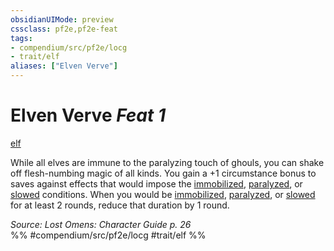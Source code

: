 ```yaml
---
obsidianUIMode: preview
cssclass: pf2e,pf2e-feat
tags:
- compendium/src/pf2e/locg
- trait/elf
aliases: ["Elven Verve"]
---
```

# Elven Verve  *Feat 1*  
[elf](rules/traits/elf.md)  


While all elves are immune to the paralyzing touch of ghouls, you can shake off flesh-numbing magic of all kinds. You gain a +1 circumstance bonus to saves against effects that would impose the [immobilized](rules/conditions.md#Immobilized), [paralyzed](rules/conditions.md#Paralyzed), or [slowed](rules/conditions.md#Slowed) conditions. When you would be [immobilized](rules/conditions.md#Immobilized), [paralyzed](rules/conditions.md#Paralyzed), or [slowed](rules/conditions.md#Slowed) for at least 2 rounds, reduce that duration by 1 round.

*Source: Lost Omens: Character Guide p. 26*  
%% #compendium/src/pf2e/locg #trait/elf %%